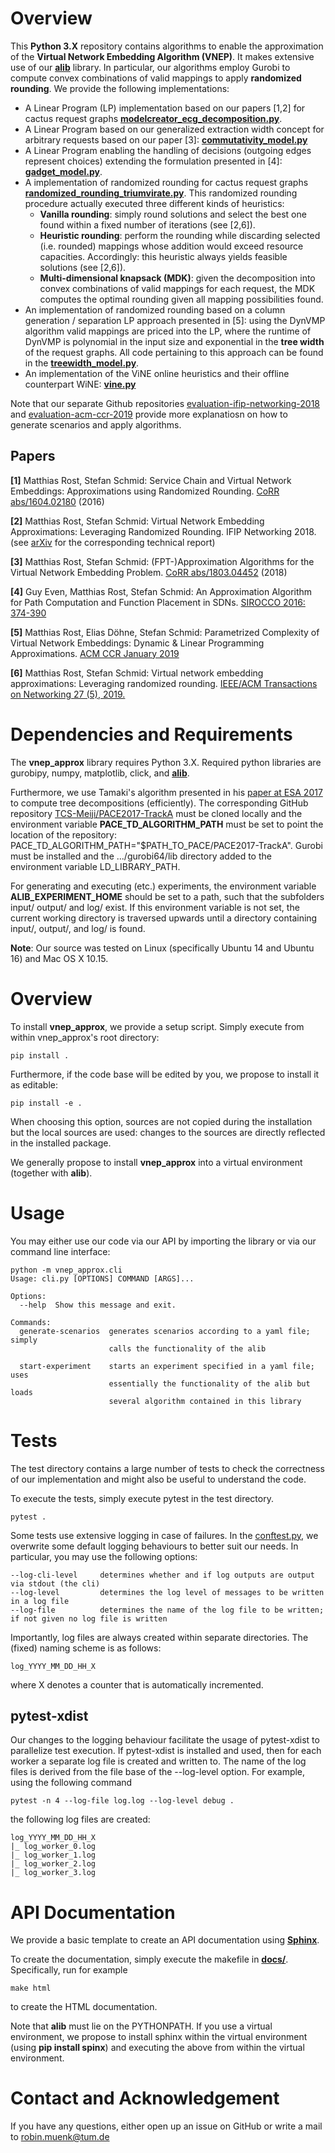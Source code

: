 
# Overview

This **Python 3.X** repository contains algorithms to enable the approximation of the **Virtual Network Embedding Algorithm (VNEP)**. 
It makes extensive use of our **[alib](https://github.com/vnep-approx-py3/alib)** library. In particular, our algorithms employ
Gurobi to compute convex combinations of valid mappings to apply **randomized rounding**. We provide the following implementations: 

- A Linear Program (LP) implementation based on our papers [1,2] for cactus request graphs 
**[modelcreator_ecg_decomposition.py](vnep_approx/modelcreator_ecg_decomposition.py)**.
- A Linear Program based on our generalized extraction width concept for arbitrary requests based on our paper [3]: 
**[commutativity_model.py](vnep_approx/commutativity_model.py)**
- A Linear Program enabling the handling of decisions (outgoing edges represent choices) extending the formulation presented in [4]: **[gadget_model.py](vnep_approx/gadget_model.py)**.
- A implementation of randomized rounding for cactus request graphs **[randomized_rounding_triumvirate.py](vnep_approx/randomized_rounding_triumvirate.py)**. 
This randomized rounding procedure actually executed three different kinds of heuristics:
  - **Vanilla rounding**: simply round solutions and select the best one found within a fixed number of iterations (see [2,6]).
  - **Heuristic rounding**: perform the rounding while discarding selected (i.e. rounded) mappings whose addition would 
  exceed resource capacities. Accordingly: this heuristic always yields feasible solutions (see [2,6]).
  - **Multi-dimensional knapsack (MDK)**: given the decomposition into convex combinations of valid mappings for each request,
  the MDK computes the optimal rounding given all mapping possibilities found.
- An implementation of randomized rounding based on a column generation / separation LP approach presented in [5]: using the DynVMP algorithm valid mappings are priced into the LP, where the runtime of DynVMP is polynomial in the input size and exponential in the **tree width** of the request graphs. All code pertaining to this approach can be found in the **[treewidth_model.py](vnep_approx/treewidth_model.py)**.
- An implementation of the ViNE online heuristics and their offline counterpart WiNE: **[vine.py](vnep_approx/vine.py)** 
  

Note that our separate Github repositories [evaluation-ifip-networking-2018](https://github.com/vnep-approx/evaluation-ifip-networking-2018) and [evaluation-acm-ccr-2019](https://github.com/vnep-approx/evaluation-acm-ccr-2019)
provide more explanatiosn on how to generate scenarios and apply algorithms. 

## Papers

**[1]** Matthias Rost, Stefan Schmid: Service Chain and Virtual Network Embeddings: Approximations using Randomized Rounding. [CoRR abs/1604.02180](https://arxiv.org/abs/1604.02180) (2016)

**[2]** Matthias Rost, Stefan Schmid: Virtual Network Embedding Approximations: Leveraging Randomized Rounding. IFIP Networking 2018. (see [arXiv](https://arxiv.org/abs/1803.03622) for the corresponding technical report)

**[3]** Matthias Rost, Stefan Schmid: (FPT-)Approximation Algorithms for the Virtual Network Embedding Problem. [CoRR abs/1803.04452](https://arxiv.org/abs/1803.04452) (2018)

**[4]** Guy Even, Matthias Rost, Stefan Schmid: An Approximation Algorithm for Path Computation and Function Placement in SDNs. [SIROCCO 2016: 374-390](https://link.springer.com/chapter/10.1007%2F978-3-319-48314-6_24)

**[5]** Matthias Rost, Elias Döhne, Stefan Schmid: Parametrized Complexity of Virtual Network Embeddings: Dynamic & Linear Programming Approximations. [ACM CCR January 2019](https://ccronline.sigcomm.org/wp-content/uploads/2019/02/sigcomm-ccr-final255.pdf)

**[6]** Matthias Rost, Stefan Schmid: Virtual network embedding approximations: Leveraging randomized rounding. [IEEE/ACM Transactions on Networking 27 (5), 2019.](https://ieeexplore.ieee.org/abstract/document/8846601)


# Dependencies and Requirements

The **vnep_approx** library requires Python 3.X. Required python libraries are gurobipy, numpy, matplotlib, click, and  **[alib](https://github.com/vnep-approx-py3/alib)**.

Furthermore, we use Tamaki's algorithm presented in his [paper at ESA 2017](http://drops.dagstuhl.de/opus/volltexte/2017/7880/pdf/LIPIcs-ESA-2017-68.pdf) to compute tree decompositions (efficiently). The corresponding GitHub repository [TCS-Meiji/PACE2017-TrackA](https://github.com/TCS-Meiji/PACE2017-TrackA) must be cloned locally and the environment variable **PACE_TD_ALGORITHM_PATH** must be set to point the location of the repository: PACE_TD_ALGORITHM_PATH="$PATH_TO_PACE/PACE2017-TrackA".
Gurobi must be installed and the .../gurobi64/lib directory added to the environment variable LD_LIBRARY_PATH.

For generating and executing (etc.) experiments, the environment variable **ALIB_EXPERIMENT_HOME** should be set to a path,
such that the subfolders input/ output/ and log/ exist. If this environment variable is not set, the current working directory is traversed upwards until a directory containing input/, output/, and log/ is found.

**Note**: Our source was tested on Linux (specifically Ubuntu 14 and Ubuntu 16) and Mac OS X 10.15.  

# Overview

To install **vnep_approx**, we provide a setup script. Simply execute from within vnep_approx's root directory: 

```
pip install .
```

Furthermore, if the code base will be edited by you, we propose to install it as editable:
```
pip install -e .
```
When choosing this option, sources are not copied during the installation but the local sources are used: changes to
the sources are directly reflected in the installed package.

We generally propose to install **vnep_approx** into a virtual environment (together with **alib**).

# Usage

You may either use our code via our API by importing the library or via our command line interface:

```
python -m vnep_approx.cli                                                                                     
Usage: cli.py [OPTIONS] COMMAND [ARGS]...

Options:
  --help  Show this message and exit.

Commands:
  generate-scenarios  generates scenarios according to a yaml file; simply
                      calls the functionality of the alib

  start-experiment    starts an experiment specified in a yaml file; uses
                      essentially the functionality of the alib but loads
                      several algorithm contained in this library
```

# Tests


The test directory contains a large number of tests to check the correctness of our implementation and might also be useful
to understand the code. 

To execute the tests, simply execute pytest in the test directory.

```
pytest .
```

Some tests use extensive logging in case of failures. In the [conftest.py](test/conftest.py), we overwrite some default logging behaviours 
to better suit our needs. In particular, you may use the following options:

```
--log-cli-level     determines whether and if log outputs are output via stdout (the cli)
--log-level         determines the log level of messages to be written in a log file
--log-file          determines the name of the log file to be written; if not given no log file is written
```

Importantly, log files are always created within separate directories. The (fixed) naming scheme is as follows:
```
log_YYYY_MM_DD_HH_X
```
where X denotes a counter that is automatically incremented.

## pytest-xdist

Our changes to the logging behaviour facilitate the usage of pytest-xdist to parallelize test execution. If pytest-xdist is installed and used, then
for each worker a separate log file is created and written to. The name of the log files is derived from the file base of the --log-level option.
For example, using the following command
```
pytest -n 4 --log-file log.log --log-level debug .
```
the following log files are created:
```
log_YYYY_MM_DD_HH_X
|_ log_worker_0.log
|_ log_worker_1.log
|_ log_worker_2.log
|_ log_worker_3.log
```

# API Documentation

We provide a basic template to create an API documentation using **[Sphinx](http://www.sphinx-doc.org)**. 

To create the documentation, simply execute the makefile in **[docs/](docs/)**. Specifically, run for example

```
make html
```
to create the HTML documentation.

Note that **alib** must lie on the PYTHONPATH. If you use a virtual environment, we propose to install sphinx within the
virtual environment (using **pip install spinx**) and executing the above from within the virtual environment. 

# Contact and Acknowledgement

If you have any questions, either open up an issue on GitHub or write a mail to robin.muenk@tum.de
